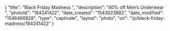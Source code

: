 {
    "title": "Black Friday Madness ",
    "description": "40% off Men’s Underwear ",
    "photoId": "184241422",
    "date_created": "1543023882",
    "date_modified": "1546466828",
    "type": "captivate",
    "layout": "photo",
    "url": "\/p\/black-friday-madness\/184241422"
}